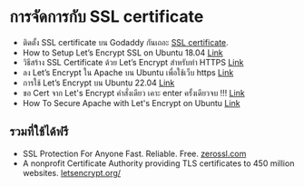# การจัดการกับ SSL certificate
* ติดตั้ง SSL certificate บน Godaddy กันเถอะ [SSL certificate](https://bohat.medium.com/%E0%B8%95%E0%B8%B4%E0%B8%94%E0%B8%95%E0%B8%B1%E0%B9%89%E0%B8%87-ssl-certificate-%E0%B8%9A%E0%B8%99-godaddy-%E0%B8%81%E0%B8%B1%E0%B8%99%E0%B9%80%E0%B8%96%E0%B8%AD%E0%B8%B0-6bd79975e469).
* How to Setup Let’s Encrypt SSL on Ubuntu 18.04 [Link](https://www.letscloud.io/community/how-to-setup-lets-encrypt-ssl-on-ubuntu-1804)
* วิธีสร้าง SSL Certificate ด้วย Let’s Encrypt สำหรับทำ HTTPS [Link](https://raviroj.medium.com/%E0%B8%A7%E0%B8%B4%E0%B8%98%E0%B8%B5%E0%B8%AA%E0%B8%A3%E0%B9%89%E0%B8%B2%E0%B8%87-ssl-certificate-%E0%B8%94%E0%B9%89%E0%B8%A7%E0%B8%A2-lets-encrypt-%E0%B8%AA%E0%B8%B3%E0%B8%AB%E0%B8%A3%E0%B8%B1%E0%B8%9A%E0%B8%97%E0%B8%B3-https-a3560e13014f)
* ลง Let’s Encrypt ใน Apache บน Ubuntu เพื่อใช้เว็บ https [Link](https://acodeof.com/lets-encrypt-apache-ubuntu/)
* การใช้ Let’s Encrypt บน Ubuntu 22.04 [Link](https://nst-green.name/%E0%B8%81%E0%B8%B2%E0%B8%A3%E0%B9%83%E0%B8%8A%E0%B9%89%E0%B8%87%E0%B8%B2%E0%B8%99-lets-encrypt-%E0%B8%9A%E0%B8%99-ubuntu-22-04/)
* ขอ Cert จาก Let's Encrypt คำสั่งเดียว เคาะ enter ครั้งเดียวจบ !!! [Link](https://blog.d8k.io/cybersecuity/letsencrypt-digitalocean/)
* How To Secure Apache with Let's Encrypt on Ubuntu [Link](https://www.digitalocean.com/community/tutorials/how-to-secure-apache-with-let-s-encrypt-on-ubuntu)
## รวมที่ใช้ได้ฟรี
* SSL Protection For Anyone Fast. Reliable. Free.  [zerossl.com](https://zerossl.com/)
* A nonprofit Certificate Authority providing TLS certificates to 450 million websites.  [letsencrypt.org/](https://letsencrypt.org/)
